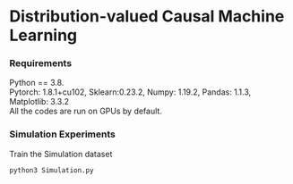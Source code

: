 # Distribution-valued Causal Machine Learning
 
### Requirements
Python == 3.8.   
Pytorch: 1.8.1+cu102, Sklearn:0.23.2, Numpy: 1.19.2, Pandas: 1.1.3, Matplotlib: 3.3.2   
All the codes are run on GPUs by default. 

### Simulation Experiments
Train the Simulation dataset
```
python3 Simulation.py 
```

